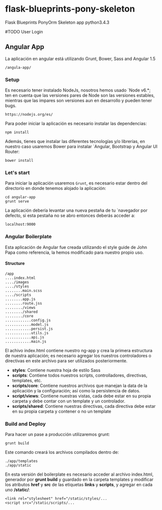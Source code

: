 # flask-blueprints-pony-skeleton
Flask Blueprints PonyOrm Skeleton app python3.4.3

#TODO
User Login

## Angular App

La aplicación en angular está utilizando Grunt, Bower, Sass and Angular 1.5

```
/angula-app/
```

### Setup

Es necesario tener instalado NodeJs, nosotros hemos usado `Node v6.*; ten en cuenta que las versiones pares de Node son las versiones estables, mientras que las impares son versiones aun en desarrollo y pueden tener bugs.

```
https://nodejs.org/es/
```

Para poder iniciar la aplicación es necesario instalar las dependencias:

```
npm install
```

Además, tienes que instalar las diferentes tecnologías y/o librerías, en nuestro caso usaremos Bower para instalar `Angular, Bootstrap y Angular UI Router:

```
bower install
```

### Let's start

Para iniciar la aplicación usaremos `Grunt`, es necesario estar dentro del directorio en donde tenemos alojado la aplicación:

```
cd angular-app
grunt serve
```

La aplicación debería levantar una nueva pestaña de tu `navegador por defecto, si esta pestaña no se abro entonces deberás acceder a:

```
localhost:9000
````

### Angular Boilerplate

Esta aplicación de Angular fue creada utilizando el style guide de John Papa como referencia, la hemos modificado para nuestro propio uso.

#### Structure

```
/app
....index.html
..../images
..../styles
........main.scss
..../scripts
........app.js
........route.jss
......../views
......../shared
......../core
............config.js
............model.js
............persist.js
............utils.js
............api.js
............main.js
```

El achivo index.html contiene nuestro ng-app y crea la primera estructura de nuestra aplicación; es necesario agregar los nuestros controladores o directivas en este archivo para ser utilizados posteriormente.

*   **styles**: Contiene nuestra hoja de estilo Sass
*   **scripts**: Contiene todos nuestros scripts, controlladores, directivas, templates, etc.
*   **scripts/core**: Contiene nuestros archivos que manejan la data de la aplicación y la configuración; así como la persistencia de datos.
*   **script/views**: Contiene nuestras vistas, cada debe estar en su propia carpeta y debe contar con un template y un controlador.
*   **scripts/shared**: Contiene nuestras directivas, cada directiva debe estar en su propia carpeta y contener o no un template

### Build and Deploy

Para hacer un pase a producción utilizaremos grunt:

```
grunt build
```

Este comando creará los archivos compilados dentro de:

```
./app/templates
./app/static
```

En esta versión del boilerplate es necesario acceder al archivo index.html, generador por **grunt build** y guardado en la carpeta templates y modificar los atributos **href** y **src** de las etiquetas **links** y **scripts**, y agregar en cada uno **/static/**:

```
<link rel="stylesheet" href="/static/styles/...
<script src="/static/scripts/...
```